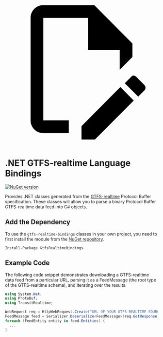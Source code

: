 <a href="https://github.com/MobilityData/gtfs-realtime-bindings/edit/master/dotnet/README.md" title="Edit this page" target="_blank">
    <svg class="pencil" xmlns="http://www.w3.org/2000/svg" viewBox="0 0 24 24"><path d="M10 20H6V4h7v5h5v3.1l2-2V8l-6-6H6c-1.1 0-2 .9-2 2v16c0 1.1.9 2 2 2h4v-2m10.2-7c.1 0 .3.1.4.2l1.3 1.3c.2.2.2.6 0 .8l-1 1-2.1-2.1 1-1c.1-.1.2-.2.4-.2m0 3.9L14.1 23H12v-2.1l6.1-6.1 2.1 2.1Z"></path></svg>
  </a>
  
# .NET GTFS-realtime Language Bindings

[![NuGet version](https://badge.fury.io/nu/GtfsRealtimeBindings.svg)](https://badge.fury.io/nu/GtfsRealtimeBindings)

Provides .NET classes generated from the
[GTFS-realtime](https://github.com/google/transit/tree/master/gtfs-realtime) Protocol
Buffer specification.  These classes will allow you to parse a binary Protocol
Buffer GTFS-realtime data feed into C# objects.

## Add the Dependency

To use the `gtfs-realtime-bindings` classes in your own project, you need to
first install the module from the
[NuGet repository](https://www.nuget.org/packages/GtfsRealtimeBindings/).

```
Install-Package GtfsRealtimeBindings
```

## Example Code

The following code snippet demonstrates downloading a GTFS-realtime data feed
from a particular URL, parsing it as a FeedMessage (the root type of the
GTFS-realtime schema), and iterating over the results.

```csharp
using System.Net;
using ProtoBuf;
using TransitRealtime;

WebRequest req = HttpWebRequest.Create("URL OF YOUR GTFS-REALTIME SOURCE GOES HERE");
FeedMessage feed = Serializer.Deserialize<FeedMessage>(req.GetResponse().GetResponseStream());
foreach (FeedEntity entity in feed.Entities) {
  ...
}
```
